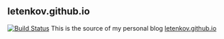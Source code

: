 ## letenkov.github.io

[![Build Status](https://travis-ci.org/letenkov/letenkov.github.io.svg?branch=master)](https://travis-ci.org/letenkov/letenkov.github.io)
This is the source of my personal blog [letenkov.github.io](https://letenkov.github.io)

